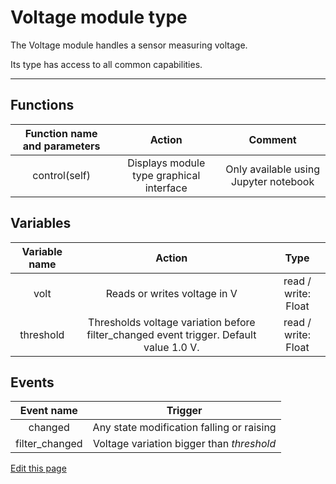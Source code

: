 # Voltage module type

The Voltage module handles a sensor measuring voltage.

Its type has access to all common capabilities.

----

## Functions

| **Function name and parameters** | **Action** | **Comment** |
| :---: | :---: | :---: |
| control(self) | Displays module type graphical interface | Only available using Jupyter notebook |

## Variables

| **Variable name** | **Action** | **Type** |
| :---: | :---: | :---: |
| volt | Reads or writes voltage in V | read / write: Float |
| threshold | Thresholds voltage variation before filter_changed event trigger. Default value 1.0 V. | read / write: Float |

## Events

| **Event name** | **Trigger** |
| :---: | :---: |
| changed | Any state modification falling or raising |
| filter_changed | Voltage variation bigger than *threshold* |

<div class="cust_edit_page"><a href="https://github.com/Luos-io/doc/src/_pages/prototyping_boards/boards_list/voltage.md">Edit this page</a></div>
